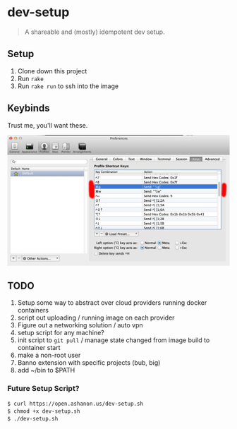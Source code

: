 # dev-setup

> A shareable and (mostly) idempotent dev setup.

## Setup

1. Clone down this project
2. Run `rake`
3. Run `rake run` to ssh into the image

## Keybinds

Trust me, you'll want these.

![osx keybinds](keybinds.png)

## TODO

1. Setup some way to abstract over cloud providers running docker containers
  1. script out uploading / running image on each provider
1. Figure out a networking solution / auto vpn
1. setup script for any machine?
1. init script to `git pull` / manage state changed from image build to container start
1. make a non-root user
1. Banno extension with specific projects (bub, big)
1. add ~/bin to $PATH

### Future Setup Script?

```bash
$ curl https://open.ashanon.us/dev-setup.sh
$ chmod +x dev-setup.sh
$ ./dev-setup.sh
```

